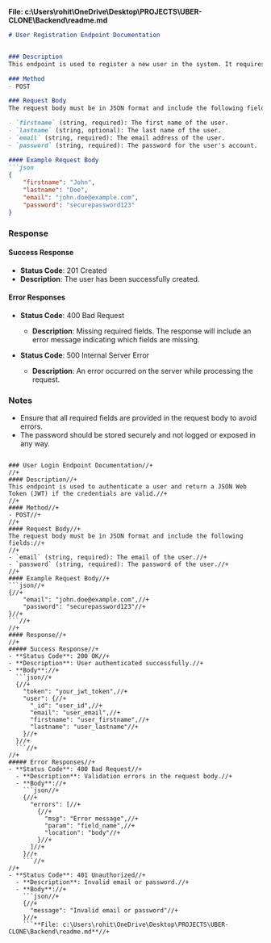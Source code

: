 **File: c:\Users\rohit\OneDrive\Desktop\PROJECTS\UBER-CLONE\Backend\readme.md**

```markdown
# User Registration Endpoint Documentation


### Description
This endpoint is used to register a new user in the system. It requires the user's first name, last name, email, and password to create a new user account.

### Method
- POST

### Request Body
The request body must be in JSON format and include the following fields:

- `firstname` (string, required): The first name of the user.
- `lastname` (string, optional): The last name of the user.
- `email` (string, required): The email address of the user.
- `password` (string, required): The password for the user's account.

#### Example Request Body
```json
{
    "firstname": "John",
    "lastname": "Doe",
    "email": "john.doe@example.com",
    "password": "securepassword123"
}
```

### Response

#### Success Response
- **Status Code**: 201 Created
- **Description**: The user has been successfully created.

#### Error Responses
- **Status Code**: 400 Bad Request
  - **Description**: Missing required fields. The response will include an error message indicating which fields are missing.

- **Status Code**: 500 Internal Server Error
  - **Description**: An error occurred on the server while processing the request.

### Notes
- Ensure that all required fields are provided in the request body to avoid errors.
- The password should be stored securely and not logged or exposed in any way.
```

### User Login Endpoint Documentation//+
//+
#### Description//+
This endpoint is used to authenticate a user and return a JSON Web Token (JWT) if the credentials are valid.//+
//+
#### Method//+
- POST//+
//+
#### Request Body//+
The request body must be in JSON format and include the following fields://+
//+
- `email` (string, required): The email of the user.//+
- `password` (string, required): The password of the user.//+
//+
#### Example Request Body//+
```json//+
{//+
    "email": "john.doe@example.com",//+
    "password": "securepassword123"//+
}//+
```//+
//+
#### Response//+
//+
##### Success Response//+
- **Status Code**: 200 OK//+
- **Description**: User authenticated successfully.//+
- **Body**://+
  ```json//+
  {//+
    "token": "your_jwt_token",//+
    "user": {//+
      "_id": "user_id",//+
      "email": "user_email",//+
      "firstname": "user_firstname",//+
      "lastname": "user_lastname"//+
    }//+
  }//+
  ```//+
//+
##### Error Responses//+
- **Status Code**: 400 Bad Request//+
  - **Description**: Validation errors in the request body.//+
  - **Body**://+
    ```json//+
    {//+
      "errors": [//+
        {//+
          "msg": "Error message",//+
          "param": "field_name",//+
          "location": "body"//+
        }//+
      ]//+
    }//+
    ```//+
//+
- **Status Code**: 401 Unauthorized//+
  - **Description**: Invalid email or password.//+
  - **Body**://+
    ```json//+
    {//+
      "message": "Invalid email or password"//+
    }//+
    ```**File: c:\Users\rohit\OneDrive\Desktop\PROJECTS\UBER-CLONE\Backend\readme.md**//+